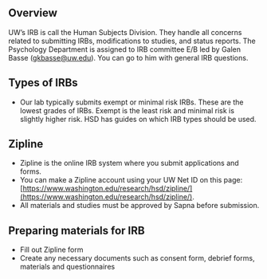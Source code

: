 
## **Overview**

UW’s IRB is call the Human Subjects Division. They handle all concerns related to submitting IRBs, modifications to studies, and status reports. The Psychology Department is assigned to IRB committee E/B led by Galen Basse ([gkbasse@uw.edu](mailto:gkbasse@uw.edu)). You can go to him with general IRB questions.

## Types of IRBs

- Our lab typically submits exempt or minimal risk IRBs. These are the lowest grades of IRBs. Exempt is the least risk and minimal risk is slightly higher risk. HSD has guides on which IRB types should be used.

## Zipline

- Zipline is the online IRB system where you submit applications and forms.
- You can make a Zipline account using your UW Net ID on this page: [https://www.washington.edu/research/hsd/zipline/](https://www.washington.edu/research/hsd/zipline/).
- All materials and studies must be approved by Sapna before submission.

## Preparing materials for IRB

- Fill out Zipline form
- Create any necessary documents such as consent form, debrief forms, materials and questionnaires